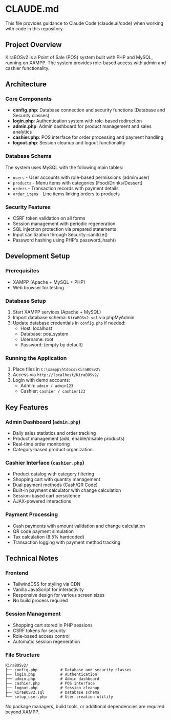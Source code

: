 # CLAUDE.md

This file provides guidance to Claude Code (claude.ai/code) when working with code in this repository.

## Project Overview

KiraBOSv2 is a Point of Sale (POS) system built with PHP and MySQL, running on XAMPP. The system provides role-based access with admin and cashier functionality.

## Architecture

### Core Components

- **config.php**: Database connection and security functions (Database and Security classes)
- **login.php**: Authentication system with role-based redirection
- **admin.php**: Admin dashboard for product management and sales analytics
- **cashier.php**: POS interface for order processing and payment handling
- **logout.php**: Session cleanup and logout functionality

### Database Schema

The system uses MySQL with the following main tables:
- `users` - User accounts with role-based permissions (admin/user)
- `products` - Menu items with categories (Food/Drinks/Dessert)
- `orders` - Transaction records with payment details
- `order_items` - Line items linking orders to products

### Security Features

- CSRF token validation on all forms
- Session management with periodic regeneration
- SQL injection protection via prepared statements
- Input sanitization through Security::sanitize()
- Password hashing using PHP's password_hash()

## Development Setup

### Prerequisites
- XAMPP (Apache + MySQL + PHP)
- Web browser for testing

### Database Setup
1. Start XAMPP services (Apache + MySQL)
2. Import database schema: `KiraBOSv2.sql` via phpMyAdmin
3. Update database credentials in `config.php` if needed:
   - Host: localhost
   - Database: pos_system  
   - Username: root
   - Password: (empty by default)

### Running the Application
1. Place files in `C:\xampp\htdocs\KiraBOSv2\`
2. Access via `http://localhost/KiraBOSv2/`
3. Login with demo accounts:
   - Admin: `admin / admin123`
   - Cashier: `cashier / cashier123`

## Key Features

### Admin Dashboard (`admin.php`)
- Daily sales statistics and order tracking
- Product management (add, enable/disable products)
- Real-time order monitoring
- Category-based product organization

### Cashier Interface (`cashier.php`) 
- Product catalog with category filtering
- Shopping cart with quantity management
- Dual payment methods (Cash/QR Code)
- Built-in payment calculator with change calculation
- Session-based cart persistence
- AJAX-powered interactions

### Payment Processing
- Cash payments with amount validation and change calculation
- QR code payment simulation
- Tax calculation (8.5% hardcoded)
- Transaction logging with payment method tracking

## Technical Notes

### Frontend
- TailwindCSS for styling via CDN
- Vanilla JavaScript for interactivity
- Responsive design for various screen sizes
- No build process required

### Session Management
- Shopping cart stored in PHP sessions
- CSRF tokens for security
- Role-based access control
- Automatic session regeneration

### File Structure
```
KiraBOSv2/
├── config.php          # Database and security classes
├── login.php           # Authentication
├── admin.php           # Admin dashboard  
├── cashier.php         # POS interface
├── logout.php          # Session cleanup
├── KiraBOSv2.sql       # Database schema
└── setup_user.php      # User creation utility
```

No package managers, build tools, or additional dependencies are required beyond XAMPP.
